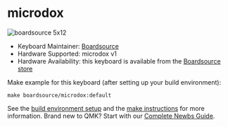 # microdox

![boardsource 5x12](https://i.imgur.com/xuNxpgh.jpg)

* Keyboard Maintainer: [Boardsource](https://github.com/daysgobye) 
* Hardware Supported: microdox v1
* Hardware Availability: this keyboard is available from the [Boardsource store](https://boardsource.xyz/store/5ecb822386879c9a0c22db84)

Make example for this keyboard (after setting up your build environment):

    make boardsource/microdox:default

See the [build environment setup](https://docs.qmk.fm/#/getting_started_build_tools) and the [make instructions](https://docs.qmk.fm/#/getting_started_make_guide) for more information. Brand new to QMK? Start with our [Complete Newbs Guide](https://docs.qmk.fm/#/newbs).